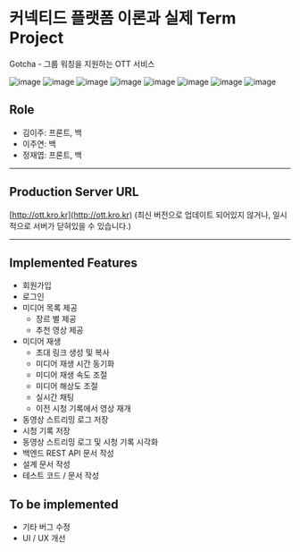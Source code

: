# 커넥티드 플랫폼 이론과 실제 Term Project

Gotcha - 그룹 워칭을 지원하는 OTT 서비스

![image](https://github.com/user-attachments/assets/6741543d-275d-4a09-8489-008a82f77d51)
![image](https://github.com/user-attachments/assets/e9063918-bbf7-4033-b6a2-3068d89dc39f)
![image](https://github.com/user-attachments/assets/c3cfd46f-467f-4e2e-9939-cbd3938047b3)
![image](https://github.com/user-attachments/assets/400cfa81-d886-42bf-b0ef-558fdabe4f06)
![image](https://github.com/user-attachments/assets/2a21ccb6-f5b3-48bb-8629-f539c27e9390)
![image](https://github.com/user-attachments/assets/c3ee2f7d-7b78-4b14-80e1-4290cf119194)
![image](https://github.com/user-attachments/assets/377273fa-ed73-4207-b338-e2ba6de971b2)
![image](https://github.com/user-attachments/assets/aabce392-992d-4544-8c58-d07ae42fa5a7)


## Role
- 김이주: 프론트, 백
- 이주연: 백
- 정재엽: 프론트, 백

---

## Production Server URL
[http://ott.kro.kr](http://ott.kro.kr) (최신 버전으로 업데이트 되어있지 않거나, 일시적으로 서버가 닫혀있을 수 있습니다.)

---

## Implemented Features

- 회원가입
- 로그인
- 미디어 목록 제공
    - 장르 별 제공
    - 추천 영상 제공
- 미디어 재생
    - 초대 링크 생성 및 복사
    - 미디어 재생 시간 동기화
    - 미디어 재생 속도 조절
    - 미디어 해상도 조절
    - 실시간 채팅
    - 이전 시청 기록에서 영상 재개
- 동영상 스트리밍 로그 저장
- 시청 기록 저장
- 동영상 스트리밍 로그 및 시청 기록 시각화
- 백엔드 REST API 문서 작성
- 설계 문서 작성
- 테스트 코드 / 문서 작성


## To be implemented

- 기타 버그 수정
- UI / UX 개선







